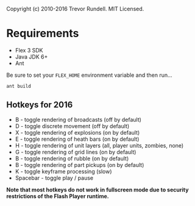 Copyright (c) 2010-2016 Trevor Rundell. MIT Licensed.

# Requirements

-  Flex 3 SDK
-  Java JDK 6+
-  Ant

Be sure to set your `FLEX_HOME` environment variable and then run...

```
ant build
```

## Hotkeys for 2016

 -  B - toggle rendering of broadcasts (off by default)
 -  D - toggle discrete movement (off by default)
 -  X - toggle rendering of explosions (on by default)
 -  E - toggle rendering of heath bars (on by default)
 -  H - toggle rendering of unit layers (all, player units, zombies, none)
 -  G - toggle rendering of grid lines (on by default)
 -  B - toggle rendering of rubble (on by default)
 -  B - toggle rendering of part pickups (on by default)
 -  K - toggle keyframe processing (slow)
 -  Spacebar - toggle play / pause

**Note that most hotkeys do not work in fullscreen mode due to security restrictions of the Flash Player runtime.**